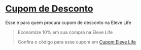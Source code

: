 # [Cupom de Desconto](https://github.com/CupomDeDesconto/Promocoes/blob/main/README.md)
Esse é para quem procura cupom de desconto na Eleve Life
<blockquote cite="https://asasdodesconto.com/desconto/economize-10-em-sua-compra-na-eleve-life-2113743"><p>Economize 10% em sua compra na Eleve Life</p><footer>Confira o código para esse cupom em <a href="https://asasdodesconto.com/desconto/economize-10-em-sua-compra-na-eleve-life-2113743">Cupom Eleve Life</a></footer></blockquote>